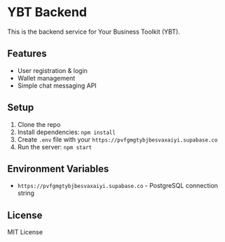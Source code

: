 # YBT Backend

This is the backend service for Your Business Toolkit (YBT).

## Features

- User registration & login
- Wallet management
- Simple chat messaging API

## Setup

1. Clone the repo
2. Install dependencies: `npm install`
3. Create `.env` file with your `https://pvfgmgtybjbesvaxaiyi.supabase.co`
4. Run the server: `npm start`

## Environment Variables

- `https://pvfgmgtybjbesvaxaiyi.supabase.co` - PostgreSQL connection string

## License

MIT License

